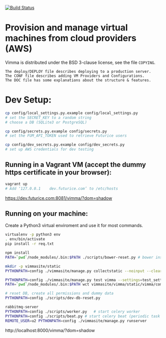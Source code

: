 [![Build Status](https://travis-ci.org/futurice/vimma2.svg?branch=master)](https://travis-ci.org/futurice/vimma2)

# Provision and manage virtual machines from cloud providers (AWS)

Vimma is distributed under the BSD 3-clause license, see the file `COPYING`.

```
The deploy/DEPLOY file describes deploying to a production server.
The CONF file describes adding VM Providers and Configurations.
The DOC file has some explanations about the structure & features.
```


# Dev Setup:

```bash
cp config/local_settings.py.example config/local_settings.py
# set the SECRET_KEY to a random string
# choose a DB (SQLite3 or PostgreSQL)

cp config/secrets.py.example config/secrets.py
# set the FUM_API_TOKEN used to retrieve Futurice users

cp config/dev_secrets.py.example config/dev_secrets.py
# set up AWS credentials for dev testing
```


## Running in a Vagrant VM (accept the dummy https certificate in your browser):

```bash
vagrant up
# Add ‘127.0.0.1	dev.futurice.com’ to /etc/hosts
```
https://dev.futurice.com:8081/vimma/?dom=shadow


## Running on your machine:

Create a Python3 virtual enviroment and use it for most commands.

```bash
virtualenv -p python3 env
. env/bin/activate
pip install -r req.txt

npm install
PATH=`pwd`/node_modules/.bin:$PATH ./scripts/bower-reset.py	# bower install

mkdir -p vimmasite/static
PYTHONPATH=config ./vimmasite/manage.py collectstatic --noinput --clear --link

PYTHONPATH=config ./vimmasite/manage.py test vimma --settings=test_settings --noinput
PATH=`pwd`/node_modules/.bin:$PATH wct vimmasite/vimma/static/vimma/components/test/

# reset DB, create all permissions and dummy data
PYTHONPATH=config ./scripts/dev-db-reset.py

rabbitmq-server
PYTHONPATH=config ./scripts/worker.py	# start celery worker
PYTHONPATH=config ./scripts/beat.py	# start celery beat (periodic task scheduler)
REMOTE_USER=u2 PYTHONPATH=config ./vimmasite/manage.py runserver
```

http://localhost:8000/vimma/?dom=shadow
